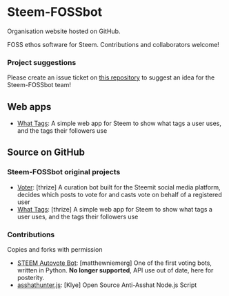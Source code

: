 # Steem-FOSSbot

Organisation website hosted on GitHub.

FOSS ethos software for Steem. Contributions and collaborators welcome!

### Project suggestions

Please create an issue ticket on [this repository](https://github.com/Steem-FOSSbot/Steem-FOSSbot.github.io) to suggest an idea for the Steem-FOSSbot team!

## Web apps

- [What Tags](/what-tags/): A simple web app for Steem to show what tags a user uses, and the tags their followers use

## Source on GitHub

### Steem-FOSSbot original projects

- [Voter](https://github.com/Steem-FOSSbot/steem-fossbot-voter): [thrize] A curation bot built for the Steemit social media platform, decides which posts to vote for and casts vote on behalf of a registered user
- [What Tags](https://github.com/Steem-FOSSbot/what-tags): [thrize] A simple web app for Steem to show what tags a user uses, and the tags their followers use

### Contributions

Copies and forks with permission

- [STEEM Autovote Bot](https://github.com/Steem-FOSSbot/steem-autovote-bot): [matthewniemerg] One of the first voting bots, written in Python. **No longer supported**, API use out of date, here for posterity.
- [asshathunter.js](https://github.com/Steem-FOSSbot/asshathunter.js): [Klye] Open Source Anti-Asshat Node.js Script
